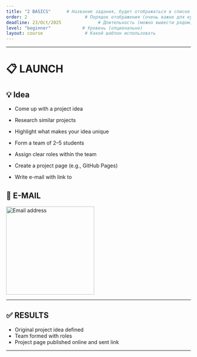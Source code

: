 ```yaml
---
title: "2 BASICS"      # Название задания, будет отображаться в списке
order: 2                      # Порядок отображения (очень важно для курса)
deadline: 23/Oct/2025              # Длительность (можно вывести рядом)
level: "beginner"            # Уровень (опционально)
layout: course                # Какой шаблон использовать
---
```



---

# 📋 LAUNCH


## 💡	Idea 

- Come up with a project idea
  
- Research similar projects
  
- Highlight what makes your idea unique
  
- Form a team of 2–5 students
  
- Assign clear roles within the team
  
- Create a project page (e.g., GitHub Pages)
  
- Write e-mail with link to 

## 📨 E-MAIL  <!-- e-mail -->

  <div class="card">
     <img src="https://lab-rnu-lv.github.io/lab/assets/images/email.jpg" alt="Email address" width="240">
  </div>

---

## ✅ RESULTS
  
- Original project idea defined
- Team formed with roles
- Project page published online and sent link
  
---
